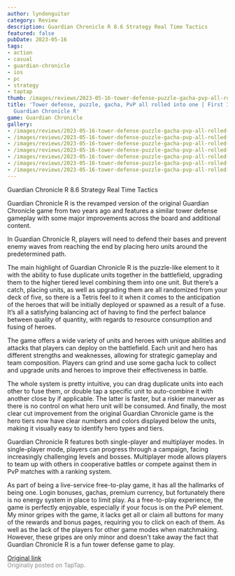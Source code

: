 ```yaml
---
author: lyndonguitar
category: Review
description: Guardian Chronicle R 8.6 Strategy Real Time Tactics
featured: false
pubDate: 2023-05-16
tags:
- action
- casual
- guardian-chronicle
- ios
- pc
- strategy
- taptap
thumb: /images/reviews/2023-05-16-tower-defense-puzzle-gacha-pvp-all-rolled-into-one--first-impressions-guardian-chronicle--0.avif
title: 'Tower defense, puzzle, gacha, PvP all rolled into one | First Impressions:
  Guardian Chronicle R'
game: Guardian Chronicle
gallery:
- /images/reviews/2023-05-16-tower-defense-puzzle-gacha-pvp-all-rolled-into-one--first-impressions-guardian-chronicle--0.avif
- /images/reviews/2023-05-16-tower-defense-puzzle-gacha-pvp-all-rolled-into-one--first-impressions-guardian-chronicle--1.avif
- /images/reviews/2023-05-16-tower-defense-puzzle-gacha-pvp-all-rolled-into-one--first-impressions-guardian-chronicle--2.avif
- /images/reviews/2023-05-16-tower-defense-puzzle-gacha-pvp-all-rolled-into-one--first-impressions-guardian-chronicle--3.avif
- /images/reviews/2023-05-16-tower-defense-puzzle-gacha-pvp-all-rolled-into-one--first-impressions-guardian-chronicle--4.avif
- /images/reviews/2023-05-16-tower-defense-puzzle-gacha-pvp-all-rolled-into-one--first-impressions-guardian-chronicle--5.avif
- /images/reviews/2023-05-16-tower-defense-puzzle-gacha-pvp-all-rolled-into-one--first-impressions-guardian-chronicle--6.avif
---
```

Guardian Chronicle R
8.6
Strategy
Real Time Tactics

Guardian Chronicle R is the revamped version of the original Guardian Chronicle game from two years ago and features a similar tower defense gameplay with some major improvements across the board and additional content.

In Guardian Chronicle R, players will need to defend their bases and prevent enemy waves from reaching the end by placing hero units around the predetermined path.

The main highlight of Guardian Chronicle R is the puzzle-like element to it with the ability to fuse duplicate units together in the battlefield, upgrading them to the higher tiered level combining them into one unit. But there’s a catch, placing units, as well as upgrading them are all randomized from your deck of five, so there is a Tetris feel to it when it comes to the anticipation of the heroes that will be initially deployed or spawned as a result of a fuse. It’s all a satisfying balancing act of having to find the perfect balance between quality of quantity, with regards to resource consumption and fusing of heroes.

The game offers a wide variety of units and heroes with unique abilities and attacks that players can deploy on the battlefield. Each unit and hero has different strengths and weaknesses, allowing for strategic gameplay and team composition. Players can grind and use some gacha luck to collect and upgrade units and heroes to improve their effectiveness in battle.

The whole system is pretty intuitive, you can drag duplicate units into each other to fuse them, or double tap a specific unit to auto-combine it with another close by if applicable. The latter is faster, but a riskier maneuver as there is no control on what hero unit will be consumed. And finally, the most clear cut improvement from the original Guardian Chronicle game is the hero tiers now have clear numbers and colors displayed below the units, making it visually easy to identify hero types and tiers.

Guardian Chronicle R features both single-player and multiplayer modes. In single-player mode, players can progress through a campaign, facing increasingly challenging levels and bosses. Multiplayer mode allows players to team up with others in cooperative battles or compete against them in PvP matches with a ranking system.

As part of being a live-service free-to-play game, it has all the hallmarks of being one. Login bonuses, gachas, premium currency, but fortunately there is no energy system in place to limit play. As a free-to-play experience, the game is perfectly enjoyable, especially if your focus is on the PvP element. My minor gripes with the game, it lacks get all or claim all buttons for many of the rewards and bonus pages, requiring you to click on each of them. As well as the lack of the players for other game modes when matchmaking. However, these gripes are only minor and doesn't take away the fact that Guardian Chronicle R is a fun tower defense game to play.

[Original link](https://www.taptap.io/post/5453424)<br><span style="font-size: 0.95em; color: #888;">Originally posted on TapTap.</span>